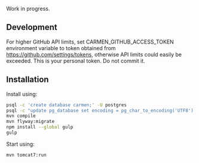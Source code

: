 Work in progress.

## Development

For higher GitHub API limits, set CARMEN_GITHUB_ACCESS_TOKEN environment variable
to token obtained from https://github.com/settings/tokens,
otherwise API limits could easily be exceeded.
This is your personal token. Do not commit it.

## Installation
Install using:
```sh
psql -c 'create database carmen;' -U postgres
psql -c "update pg_database set encoding = pg_char_to_encoding('UTF8') where datname = 'carmen';" -U postgres
mvn compile
mvn flyway:migrate
npm install --global gulp
gulp
```

Start using:

```sh
mvn tomcat7:run
```
